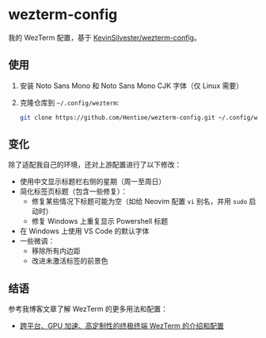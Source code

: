 # wezterm-config

我的 WezTerm 配置，基于 [KevinSilvester/wezterm-config](https://github.com/KevinSilvester/wezterm-config)。

## 使用

1. 安装 Noto Sans Mono 和 Noto Sans Mono CJK 字体（仅 Linux 需要）
1. 克隆仓库到 `~/.config/wezterm`:

   ```sh
   git clone https://github.com/Hentioe/wezterm-config.git ~/.config/wezterm
   ```

## 变化

除了适配我自己的环境，还对上游配置进行了以下修改：

- 使用中文显示标题栏右侧的星期（周一至周日）
- 简化标签页标题（包含一些修复）：
  - 修复某些情况下标题可能为空（如给 Neovim 配置 `vi` 别名，并用 `sudo` 启动时）
  - 修复 Windows 上重复显示 Powershell 标题
- 在 Windows 上使用 VS Code 的默认字体
- 一些微调：
  - 移除所有内边距
  - 改进未激活标签的前景色

## 结语

参考我博客文章了解 WezTerm 的更多用法和配置：

- [跨平台、GPU 加速、高定制性的终极终端 WezTerm 的介绍和配置](https://blog.hentioe.dev/posts/wezterm.html)
